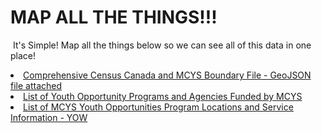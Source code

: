 ﻿# MAP ALL THE THINGS!!! 
﻿
It's Simple! Map all the things below so we can see all of this data in one place! 


<li><a href="https://www.dropbox.com/s/qb0obm3u4310ndv/Statscan%20MCYSGeographicBoundaries.zip?dl=0">Comprehensive Census Canada and MCYS Boundary File - GeoJSON file attached </a><br>
  <li><a href="https://docs.google.com/spreadsheets/d/1N7QcU_c4hls2xpR52rDLL5CaX-lIbrIxpVJTkizlMTg/edit?usp=sharing">List of Youth Opportunity Programs and Agencies Funded by MCYS</a></li>
        <li><a href="https://docs.google.com/spreadsheets/d/17VE6pjjtJgUHSYM1tb7l9J8iVX_d9x-4vNR6DqkQRjo/edit?usp=sharing">List of MCYS Youth Opportunities Program Locations and Service Information - YOW</a></li>
       
